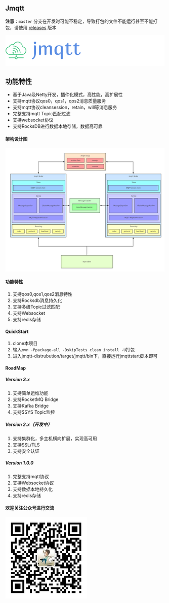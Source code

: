 ##  Jmqtt

**注意**：`master` 分支在开发时可能不稳定，导致打包的文件不能运行甚至不能打包，请使用 [releases](https://github.com/Cicizz/jmqtt/releases) 版本

![Jmqtt logo](jmqtt.png)

## 功能特性

* 基于Java及Netty开发，插件化模式，高性能，高扩展性
* 支持mqtt协议qos0，qos1，qos2消息质量服务
* 支持mqtt协议cleansession，retain，will等消息服务
* 完整支持mqtt Topic匹配过滤
* 支持websocket协议
* 支持RocksDB进行数据本地存储，数据高可靠



#### 架构设计图
![架构图](jmqtt%20design.jpg)
#### 功能特性
1. 支持qos0,qos1,qos2消息特性
2. 支持Rocksdb消息持久化
3. 支持多级Topic过滤匹配
4. 支持Websocket
5. 支持redis存储

#### QuickStart
1. clone本项目
2. 输入`mvn -Ppackage-all -DskipTests clean install -U`打包
3.  进入jmqtt-distrubution/target/jmqtt/bin下，直接运行jmqttstart脚本即可
#### RoadMap

##### Version 3.x

1. 支持简单运维功能
2. 支持RocketMQ Bridge
3. 支持Kafka Bridge
4. 支持$SYS Topic监控

##### Version 2.x（开发中）
1. 支持集群化，多主机横向扩展，实现高可用
2. 支持SSL/TLS
3. 支持安全认证
##### Version 1.0.0
1. 完整支持mqtt协议
2. 支持Websocket协议
3. 支持数据本地持久化
4. 支持redis存储

#### 欢迎关注公众号进行交流
![开发大小事](zze.jpg)